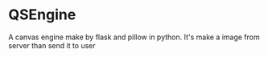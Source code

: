 # QSEngine
A canvas engine make by flask and pillow in python. It's make a image from server than send it to user
